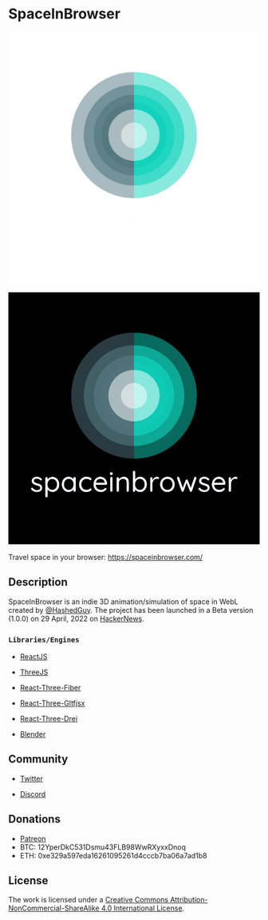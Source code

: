 # SpaceInBrowser

![SIB Logo](/public/logo/logo_transparent_50.png#gh-dark-mode-only)

![SIB Logo](/public/logo/twitter_profile_image.png#gh-light-mode-only)

Travel space in your browser: https://spaceinbrowser.com/ 

## Description

SpaceInBrowser is an indie 3D animation/simulation of space in WebL created by [@HashedGuy](https://github.com/HashedGuy). The project has been launched in a Beta version (1.0.0) on 29 April, 2022 on [HackerNews](https://news.ycombinator.com/item?id=31204353).

### `Libraries/Engines`

- [ReactJS](https://reactjs.org/docs/getting-started.html)

- [ThreeJS](https://threejs.org/docs/)

- [React-Three-Fiber](https://github.com/pmndrs/react-three-fiber)

- [React-Three-Gltfjsx](https://github.com/pmndrs/gltfjsx)

- [React-Three-Drei](https://github.com/pmndrs/drei)

- [Blender](https://docs.blender.org/)

## Community

- [Twitter](https://twitter.com/spaceinbrowser)

- [Discord](https://discord.gg/BD8AtqPm)

## Donations

- [Patreon](https://www.patreon.com/spaceinbrowser)
- BTC: 12YperDkC531Dsmu43FLB98WwRXyxxDnoq
- ETH: 0xe329a597eda16261095261d4cccb7ba06a7ad1b8

## License

The work is licensed under a [Creative Commons Attribution-NonCommercial-ShareAlike 4.0 International License](https://creativecommons.org/licenses/by-nc-sa/4.0/).
